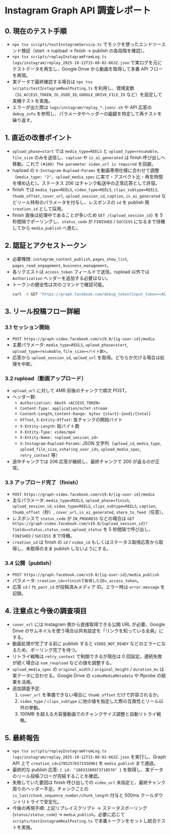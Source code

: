 ﻿# Instagram Graph API 調査レポート

## 0. 現在のテスト手順
- `npx tsx scripts/testInstagramService.ts` でモックを使ったエンドツーエンド検証（start → rupload → finish → publish の各段階を確認）。
- `npx tsx scripts/replayInstagramFromLog.ts logs/instagram/replay_2025-10-12T15-00-02-663Z.json` で実ログを元にテストデータを再生し、Google Drive から動画を取得して本番 API フローを再現。
- 実データで最終確認する場合は `npx tsx scripts/testInstagramRealPosting.ts` を利用し、環境変数（`IG_ACCESS_TOKEN`, `IG_USER_ID`, `GOOGLE_DRIVE_FILE_ID` など）を設定して実機テストを実施。
- エラーが出た際は `logs/instagram/replay_*.json/.sh` や API 応答の `debug_info` を参照し、パラメータやヘッダーの齟齬を特定して再テストを繰り返す。

## 1. 直近の改善ポイント
- `upload_phase=start` では `media_type=REELS` と `upload_type=resumable`、`file_size` のみを送信し、`caption` や `is_ai_generated` は finish 呼び出しへ移動。これで `(#100) The parameter video_url is required` を回避。
- rupload の `X-Instagram-Rupload-Params` を動画専用仕様に合わせて調整（`media_type: "2"`、`upload_media_spec` に実寸・アスペクト比・再生時間を埋め込む）。ステータス 206 はチャンク転送中の正常応答として許容。
- finish では `media_type=REELS`, `video_type=REELS`, `clips_subtype=REELS`, `thumb_offset`, `cover_url`, `upload_session_id`, `caption`, `is_ai_generated` などリール特有のパラメータを付与し、レスポンスの `id` を publish 用 `creation_id` として採用。
- finish 直後は処理中であることが多いため `GET /{upload_session_id}` を 5 秒間隔でポーリングし、`status_code` が `FINISHED` / `SUCCESS` になるまで待機してから `media_publish` へ進む。

## 2. 認証とアクセストークン
- 必要権限: `instagram_content_publish`, `pages_show_list`, `pages_read_engagement`, `business_management`。
- 各リクエストは `access_token` フィールドで送信。rupload 以外では `Authorization` ヘッダーを追加する必要はない。
- トークンの健全性は次のコマンドで確認可能。
  ```bash
  curl -X GET "https://graph.facebook.com/debug_token?input_token=<ACCESS_TOKEN>&access_token=<ACCESS_TOKEN>"
  ```

## 3. リール投稿フロー詳細

### 3.1 セッション開始
- `POST https://graph-video.facebook.com/v19.0/{ig-user-id}/media`
- 主要パラメータ: `media_type=REELS`, `upload_phase=start`, `upload_type=resumable`, `file_size=<バイト数>`。
- 応答から `upload_session_id`, `upload_url` を取得。どちらか欠ける場合は処理を中断。

### 3.2 rupload（動画アップロード）
- `upload_url` に対して 4MB 前後のチャンクで順次 POST。
- ヘッダー群:
  - `Authorization: OAuth <ACCESS_TOKEN>`
  - `Content-Type: application/octet-stream`
  - `Content-Length`, `Content-Range: bytes {start}-{end}/{total}`
  - `Offset`, `X-Entity-Offset`: 各チャンクの開始バイト
  - `X-Entity-Length`: 総バイト数
  - `X-Entity-Type: video/mp4`
  - `X-Entity-Name: <upload_session_id>`
  - `X-Instagram-Rupload-Params`: JSON 文字列（`upload_id`, `media_type`, `upload_file_size`, `xsharing_user_ids`, `upload_media_spec`, `retry_context` 等）
- 途中チャンクでは 206 応答が継続し、最終チャンクで 200 が返るのが正常。

### 3.3 アップロード完了（finish）
- `POST https://graph-video.facebook.com/v19.0/{ig-user-id}/media`
- 主なパラメータ: `media_type=REELS`, `upload_phase=finish`, `upload_session_id`, `video_type=REELS`, `clips_subtype=REELS`, `caption`, `thumb_offset`（秒）, `cover_url`, `is_ai_generated`, `share_to_feed`（任意）。
- レスポンスで `status_code` が `IN_PROGRESS` などの場合は `GET https://graph-video.facebook.com/v19.0/{upload_session_id}?fields=status,status_code,upload_status` を 5 秒間隔で呼び出し、`FINISHED` / `SUCCESS` まで待機。
- `creation_id` は finish の `id` / `video_id` もしくはステータス取得応答から取得し、未取得のまま publish しないようにする。

### 3.4 公開（publish）
- `POST https://graph.facebook.com/v19.0/{ig-user-id}/media_publish`
- パラメータ: `creation_id=<finishで取得したID>`, `access_token`。
- 応答 `id` / `fb_post_id` が投稿済みメディア ID。エラー時は `error.message` を記録。

## 4. 注意点と今後の調査項目
- `cover_url` には Instagram 側から直接取得できる公開 URL が必要。Google Drive のサムネイルを使う場合は共有設定を「リンクを知っている全員」にする。
- 動画処理が完了する前に publish すると `VIDEO_NOT_READY` などのエラーになるため、ポーリング完了を待つ。
- リトライ戦略は `retry_context` で制御できるが現在は 0 回設定。連続失敗が続く場合は `num_reupload` などの値を調整する。
- `upload_media_spec` の `original_width` / `original_height` / `duration_ms` は実データに合わせる。Google Drive の `videoMediaMetadata` や ffprobe の結果を活用。
- 追加調査予定:
  1. `cover_url` を準備できない場合に `thumb_offset` だけで許容されるか。
  2. `video_type` / `clips_subtype` に他の値を指定した際の互換性とリール以外の挙動。
  3. 100MB を超える大容量動画でのチャンクサイズ調整と自動リトライ戦略。

## 5. 最終報告
- `npx tsx scripts/replayInstagramFromLog.ts logs/instagram/replay_2025-10-12T15-00-02-663Z.json` を実行し、Graph API 上で `creation_id=17852576571558961` を `media_publish` まで通過。
- 最終的な publish 応答: `{ id: "18033280973710576" }` を取得し、実データのリール投稿フローが完結することを確認。
- 失敗していた要因は finish 呼び出しでの `video_url` 未指定と、最終チャンク周りのヘッダー不足。チャンクごとの `is_last/chunk_sequence_number/chunk_length` 付与と 500ms クールダウン＋リトライで安定化。
- 今後の再現手順: 上記リプレイスクリプト → ステータスポーリング (`status/status_code`) → `media_publish`。必要に応じて `scripts/testInstagramRealPosting.ts` で本番トークンをセットし統合テストを実施。
